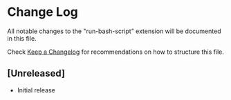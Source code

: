# Change Log

All notable changes to the "run-bash-script" extension will be documented in this file.

Check [Keep a Changelog](http://keepachangelog.com/) for recommendations on how to structure this file.

## [Unreleased]

- Initial release